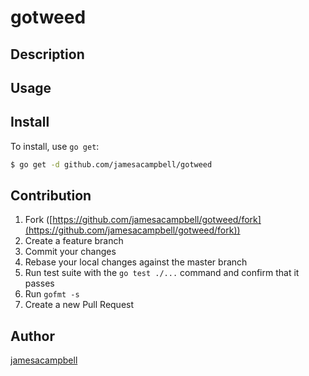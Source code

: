 # gotweed



## Description

## Usage

## Install

To install, use `go get`:

```bash
$ go get -d github.com/jamesacampbell/gotweed
```

## Contribution

1. Fork ([https://github.com/jamesacampbell/gotweed/fork](https://github.com/jamesacampbell/gotweed/fork))
1. Create a feature branch
1. Commit your changes
1. Rebase your local changes against the master branch
1. Run test suite with the `go test ./...` command and confirm that it passes
1. Run `gofmt -s`
1. Create a new Pull Request

## Author

[jamesacampbell](https://github.com/jamesacampbell)

